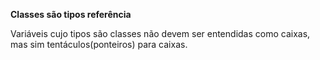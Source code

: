 
**Classes são tipos referência**

Variáveis cujo tipos são classes não devem ser entendidas como caixas, mas sim tentáculos(ponteiros) para caixas.


